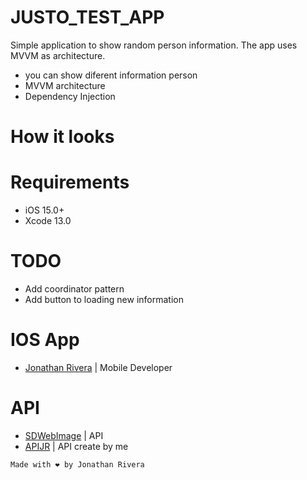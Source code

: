 # JUSTO_TEST_APP
 Simple application to show random person information. The app uses MVVM as architecture.

  - you can show diferent information person 
  - MVVM architecture
  - Dependency Injection

# How it looks


# Requirements
- iOS 15.0+
- Xcode 13.0
  
# TODO
- Add coordinator pattern
- Add button to loading new information
  
# IOS App
 - [Jonathan Rivera](https://github.com/JonaRivera-RB) | Mobile Developer

 # API
 - [SDWebImage](https://github.com/SDWebImage/SDWebImage) | API
 - [APIJR](https://github.com/JonaRivera-RB/APIJR_NETWORK) | API create by me
 
```
Made with ❤️ by Jonathan Rivera
```
